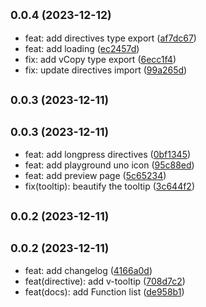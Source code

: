 ## <small>0.0.4 (2023-12-12)</small>

* feat: add directives type export ([af7dc67](https://github.com/IceyWu/vue-directives-lib/commit/af7dc67))
* feat: add loading ([ec2457d](https://github.com/IceyWu/vue-directives-lib/commit/ec2457d))
* fix: add vCopy type export ([6ecc1f4](https://github.com/IceyWu/vue-directives-lib/commit/6ecc1f4))
* fix: update directives import ([99a265d](https://github.com/IceyWu/vue-directives-lib/commit/99a265d))



## <small>0.0.3 (2023-12-11)</small>




## <small>0.0.3 (2023-12-11)</small>

* feat: add longpress directives ([0bf1345](https://github.com/IceyWu/vue-directives-lib/commit/0bf1345))
* feat: add playground uno icon ([95c88ed](https://github.com/IceyWu/vue-directives-lib/commit/95c88ed))
* feat: add preview page ([5c65234](https://github.com/IceyWu/vue-directives-lib/commit/5c65234))
* fix(tooltip): beautify the tooltip ([3c644f2](https://github.com/IceyWu/vue-directives-lib/commit/3c644f2))



## <small>0.0.2 (2023-12-11)</small>




## <small>0.0.2 (2023-12-11)</small>

* feat: add changelog ([4166a0d](https://github.com/IceyWu/vue-directives-lib/commit/4166a0d))
* feat(directive): add v-tooltip ([708d7c2](https://github.com/IceyWu/vue-directives-lib/commit/708d7c2))
* feat(docs): add Function list ([de958b1](https://github.com/IceyWu/vue-directives-lib/commit/de958b1))



